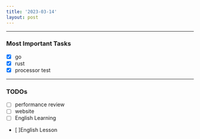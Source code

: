 ```yaml
---
title: '2023-03-14'
layout: post
---
```


---

### Most Important Tasks

- [x] go
- [x] rust
- [x] processor test

---

### TODOs

- [ ] performance review
- [ ] website
- [ ] English Learning
- [ ]English Lesson
